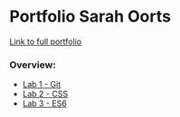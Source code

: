 # Portfolio Sarah Oorts
[Link to full portfolio](https://github.com/SarahOorts/2imd-webtechadvanced-portfolio)

### Overview:
- [Lab 1 - Git](https://github.com/SarahOorts/2imd-webtechadvanced-portfolio/tree/main/lab%201%20-%20git)
- [Lab 2 - CSS](https://github.com/SarahOorts/2imd-webtechadvanced-portfolio/tree/main/lab%202)
- [Lab 3 - ES6](https://github.com/SarahOorts/2imd-webtechadvanced-portfolio/tree/main/lab%203)
